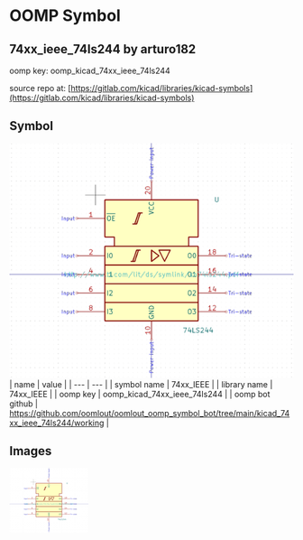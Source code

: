# OOMP Symbol  
## 74xx_ieee_74ls244  by arturo182  
  
oomp key: oomp_kicad_74xx_ieee_74ls244  
  
source repo at: [https://gitlab.com/kicad/libraries/kicad-symbols](https://gitlab.com/kicad/libraries/kicad-symbols)  
## Symbol  
  
[![working.png](working_600.png)](working.png)  
| name | value | 
| --- | --- | 
| symbol name | 74xx_IEEE | 
| library name | 74xx_IEEE | 
| oomp key | oomp_kicad_74xx_ieee_74ls244 | 
| oomp bot github | https://github.com/oomlout/oomlout_oomp_symbol_bot/tree/main/kicad_74xx_ieee_74ls244/working | 
## Images  
  
[![working.png](working_140.png)](working.png)  
